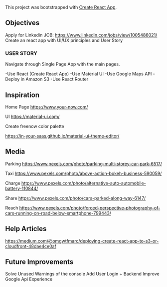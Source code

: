 This project was bootstrapped with [Create React App](https://github.com/facebook/create-react-app).

## Objectives

Apply for Linkedin JOB: https://www.linkedin.com/jobs/view/1005486021/
Create an react app with UI/UX principles and User Story

### USER STORY

Navigate through Single Page App with the main pages. 

-Use React (Create React App)
-Use Material UI 
-Use Google Maps API
-Deploy in Amazon S3
-Use React Router


## Inspiration
Home Page
https://www.your-now.com/

UI
https://material-ui.com/

Create freenow color palette

https://in-your-saas.github.io/material-ui-theme-editor/

## Media

Parking
https://www.pexels.com/photo/parking-multi-storey-car-park-6517/

Taxi
https://www.pexels.com/photo/above-action-bokeh-business-590059/


Charge
https://www.pexels.com/photo/alternative-auto-automobile-battery-110844/

Share
https://www.pexels.com/photo/cars-parked-along-way-6147/

Reach
    https://www.pexels.com/photo/forced-perspective-photography-of-cars-running-on-road-below-smartphone-799443/



## Help Articles
https://medium.com/@omgwtfmarc/deploying-create-react-app-to-s3-or-cloudfront-48dae4ce0af


## Future Improvements

Solve Unused Warnings of the console
Add User Login + Backend
Improve Google Api Experience

